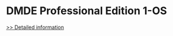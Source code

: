 # DMDE Professional Edition 1-OS
[>> Detailed information](https://secure.shareit.com/shareit/product.html?productid=300329323&affiliateid=200057808)
